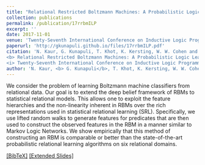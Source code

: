 ```yaml
---
title: "Relational Restricted Boltzmann Machines: A Probabilistic Logic Learning Approach"
collection: publications
permalink: /publication/17rrbmILP
excerpt: ''
date: 2017-11-01
venue: 'Twenty-Seventh International Conference on Inductive Logic Programming (ILP''17), Orleans, France'
paperurl: 'http://gkunapuli.github.io/files/17rrbmILP.pdf'
citation: 'N. Kaur, G. Kunapuli, T. Khot, K. Kersting, W. W. Cohen and S. Natarajan. 
<b> Relational Restricted Boltzmann Machines: A Probabilistic Logic Learning Approach </b>.
<i> Twenty-Seventh International Conference on Inductive Logic Programming </i>(ILP''17), Orleans, France.'
author: 'N. Kaur, <b> G. Kunapuli</b>, T. Khot, K. Kersting, W. W. Cohen and S. Natarajan'
---
```


We consider the problem of learning Boltzmann machine classifiers from relational data. Our goal is to extend the deep belief framework of RBMs to statistical relational models. This allows one to exploit the feature hierarchies and the non-linearity inherent in RBMs over the rich representations used in statistical relational learning (SRL). Specifically, we use lifted random walks to generate features for predicates that are then used to construct the observed features in the RBM in a manner similar to Markov Logic Networks. We show empirically that this method of constructing an RBM is comparable or better than the state-of-the-art probabilistic relational learning algorithms on six relational domains.

[[BibTeX]](http://gkunapuli.github.io/files/17rrbmILP.bib)
[[Extended Slides]](http://gkunapuli.github.io/files/17rrbmILP-longslides.pdf)
